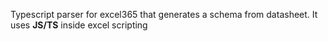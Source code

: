 Typescript parser for excel365 that generates a schema from datasheet. It uses **JS/TS** inside excel scripting
